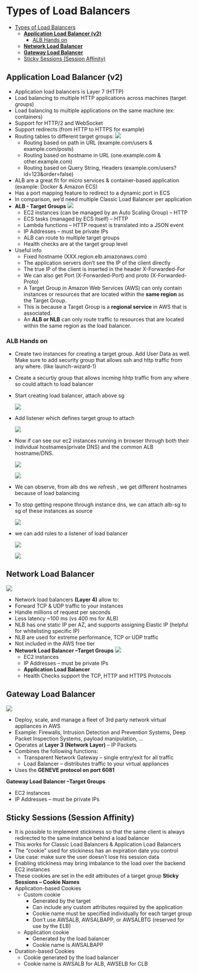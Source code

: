 # Types of Load Balancers
- [Types of Load Balancers](#types-of-load-balancers)
  - [**Application Load Balancer (v2)**](#application-load-balancer-v2)
    - [ALB Hands on](#alb-hands-on)
  - [**Network Load Balancer**](#network-load-balancer)
  - [**Gateway Load Balancer**](#gateway-load-balancer)
  - [Sticky Sessions (Session Affinity)](#sticky-sessions-session-affinity)
  





## **Application Load Balancer (v2)**
- Application load balancers is Layer 7 (HTTP)
- Load balancing to multiple HTTP applications across machines 
(target groups)
- Load balancing to multiple applications on the same machine 
(ex: containers)
- Support for HTTP/2 and WebSocket
- Support redirects (from HTTP to HTTPS for example)
- Routing tables to different target groups:
   ![](Assets/2023-02-18-21-37-10.png)
  - Routing based on path in URL (example.com/users & example.com/posts)
  - Routing based on hostname in URL (one.example.com & other.example.com)
  - Routing based on Query String, Headers 
  (example.com/users?id=123&order=false)
- ALB are a great fit for micro services & container-based application 
(example: Docker & Amazon ECS)
- Has a port mapping feature to redirect to a dynamic port in ECS
- In comparison, we’d need multiple Classic Load Balancer per application
- **ALB - Target Groups**
   ![](Assets/2023-02-18-21-38-41.png)
  - EC2 instances (can be managed by an Auto Scaling Group) – HTTP 
  - ECS tasks (managed by ECS itself) – HTTP 
  - Lambda functions – HTTP request is translated into a JSON event
  - IP Addresses – must be private IPs
  - ALB can route to multiple target groups
  - Health checks are at the target group level
- Useful info
  - Fixed hostname (XXX.region.elb.amazonaws.com)
  - The application servers don’t see the IP of the client directly
  - The true IP of the client is inserted in the header X-Forwarded-For
  - We can also get Port (X-Forwarded-Port) and proto (X-Forwarded-Proto)
  - A Target Group in Amazon Web Services (AWS) can only contain instances or resources that are located within the **same region** as the Target Group.
  - This is because a Target Group is a **regional service** in AWS that is associated.
  - An **ALB or NLB** can only route traffic to resources that are located within the same region as the load balancer.

### ALB Hands on 
- Create two instances for creating a target group. Add User Data as well. Make sure to add security group that allows ssh and http traffic from any where. (like launch-wizard-1)
- Create a securtiy group that allows incming hhtp traffic from any where so could attach to load balancer
- Start creating load balancer, attach above sg 

  ![](Assets/2023-02-19-20-01-52.png)

- Add listener which defines target group to attach
  
  ![](Assets/2023-02-19-20-04-21.png)

- Now if can see our ec2 instances running in browser through both their individual hostnames(private DNS) and the common ALB hostname/DNS.
  
  ![](Assets/2023-02-19-20-09-56.png)

  ![](Assets/2023-02-19-20-10-59.png)

- We can observe, from alb dns we refresh , we get different hostnames because of load balancing

- To stop getting respone through instance dns, we can attach alb-sg to sg of these instances as source
  
   ![](Assets/2023-02-19-20-30-44.png)

- we can add rules to a listener of load balancer
  
  ![](Assets/2023-02-19-20-34-53.png)

  ![](Assets/2023-02-19-20-36-24.png)

## **Network Load Balancer**
  ![](Assets/2023-02-19-20-58-37.png)
- Network load balancers **(Layer 4)** allow to:
- Forward TCP & UDP traffic to your instances
- Handle millions of request per seconds
- Less latency ~100 ms (vs 400 ms for ALB)
- NLB has one static IP per AZ, and supports assigning Elastic IP
(helpful for whitelisting specific IP)
- NLB are used for extreme performance, TCP or UDP traffic
- Not included in the AWS free tier
- **Network Load Balancer –Target Groups**
  ![](Assets/2023-02-19-21-00-40.png)
  - EC2 instances
  - IP Addresses – must be private IPs
  - **Application Load Balancer**
  - Health Checks support the TCP, HTTP and HTTPS Protocols

## **Gateway Load Balancer**
![](Assets/2023-02-19-21-17-26.png)
- Deploy, scale, and manage a fleet of 3rd party network virtual appliances in AWS
- Example: Firewalls, Intrusion Detection and 
Prevention Systems, Deep Packet Inspection 
Systems, payload manipulation, …
- Operates at **Layer 3 (Network Layer)** – IP 
Packets
- Combines the following functions:
  - Transparent Network Gateway – single entry/exit for all traffic
  - Load Balancer – distributes traffic to your virtual appliances
- Uses the **GENEVE protocol on port 6081**

**Gateway Load Balancer –Target Groups**
- EC2 instances
- IP Addresses – must be private IPs
  
## Sticky Sessions (Session Affinity)
- It is possible to implement stickiness so that the 
same client is always redirected to the same 
instance behind a load balancer
- This works for Classic Load Balancers & 
Application Load Balancers
- The “cookie” used for stickiness has an 
expiration date you control
- Use case: make sure the user doesn’t lose his 
session data
- Enabling stickiness may bring imbalance to the 
load over the backend EC2 instances
- These cookies are set in the edit attributes of a target group
**Sticky Sessions – Cookie Names**
- Application-based Cookies
  - Custom cookie
    - Generated by the target
    - Can include any custom attributes required by the application
    - Cookie name must be specified individually for each target group 
    - Don’t use AWSALB, AWSALBAPP, or AWSALBTG (reserved for use by the ELB)
  - Application cookie
    - Generated by the load balancer
    - Cookie name is AWSALBAPP
- Duration-based Cookies
  - Cookie generated by the load balancer 
  - Cookie name is AWSALB for ALB, AWSELB for CLB

